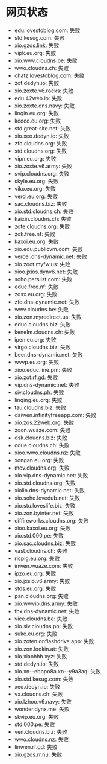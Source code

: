 # 网页状态
- edu.lovestoblog.com: 失败
- std.kesug.com: 失败
- xio.gzos.link: 失败
- vipk.eu.org: 失败
- xio.wwv.cloudns.be: 失败
- wwo.cloudns.ch: 失败
- chatz.lovestoblog.com: 失败
- zot.dedyn.io: 失败
- xio.zoxte.v6.rocks: 失败
- edu.42web.io: 失败
- xio.zoxte.dns.navy: 失败
- linqin.eu.org: 失败
- kcoco.eu.org: 失败
- std.great-site.net: 失败
- xio.xeo.dedyn.io: 失败
- zfo.cloudns.org: 失败
- std.cloudns.org: 失败
- vipn.eu.org: 失败
- xio.zoxte.v6.army: 失败
- svip.cloudns.org: 失败
- skyle.eu.org: 失败
- viko.eu.org: 失败
- vercl.eu.org: 失败
- sac.cloudns.biz: 失败
- xio.std.cloudns.ch: 失败
- kaixin.cloudns.ch: 失败
- zote.cloudns.org: 失败
- zok.free.nf: 失败
- kaxoi.eu.org: 失败
- xio.edu.publicvm.com: 失败
- vercel.dns-dynamic.net: 失败
- xio.zoot.myfw.us: 失败
- xioo.jxios.dynv6.net: 失败
- soho.perslist.com: 失败
- educ.free.nf: 失败
- zosx.eu.org: 失败
- zfo.dns-dynamic.net: 失败
- wwv.cloudns.be: 失败
- xio.zon.myredirect.us: 失败
- educ.cloudns.biz: 失败
- kenelm.cloudns.ch: 失败
- ipen.eu.org: 失败
- virgo.cloudns.biz: 失败
- beer.dns-dynamic.net: 失败
- wvvp.eu.org: 失败
- xioo.educ.line.pm: 失败
- xio.zot.rf.gd: 失败
- vip.dns-dynamic.net: 失败
- siv.cloudns.ph: 失败
- linqing.eu.org: 失败
- tau.cloudns.biz: 失败
- daiwen.infinityfreeapp.com: 失败
- xio.zos.22web.org: 失败
- zoon.wuaze.com: 失败
- dsk.cloudns.biz: 失败
- cdue.cloudns.ch: 失败
- xioo.wwo.cloudns.nz: 失败
- xongan.eu.org: 失败
- mov.cloudns.org: 失败
- xio.vip.dns-dynamic.net: 失败
- xio.std.cloudns.org: 失败
- xiolin.dns-dynamic.net: 失败
- xio.soho.lovedub.net: 失败
- xio.stu.loveslife.biz: 失败
- xio.zon.byinter.net: 失败
- diffireworks.cloudns.org: 失败
- xioo.kaxoi.eu.org: 失败
- xio.std.000.pe: 失败
- xio.sac.cloudns.biz: 失败
- vast.cloudns.ch: 失败
- ricpig.eu.org: 失败
- inwen.wuaze.com: 失败
- ipzo.eu.org: 失败
- xio.jxsio.v6.army: 失败
- stds.eu.org: 失败
- pan.cloudns.org: 失败
- xio.wwvio.dns.army: 失败
- fox.dns-dynamic.net: 失败
- vice.cloudns.be: 失败
- xio.siv.cloudns.ph: 失败
- suke.eu.org: 失败
- xio.zoten.onflashdrive.app: 失败
- xio.zon.lookin.at: 失败
- xio.xiaohhh.xyz: 失败
- std.dedyn.io: 失败
- xio.xn--ebbpo8a.xn--y9a3aq: 失败
- xio.std.kesug.com: 失败
- xeo.dedyn.io: 失败
- vx.cloudns.ch: 失败
- xio.lzhoo.v6.navy: 失败
- wonder.dynx.me: 失败
- skvip.eu.org: 失败
- std.000.pe: 失败
- ven.cloudns.biz: 失败
- wwo.cloudns.nz: 失败
- linwen.rf.gd: 失败
- xio.gzos.rr.nu: 失败
